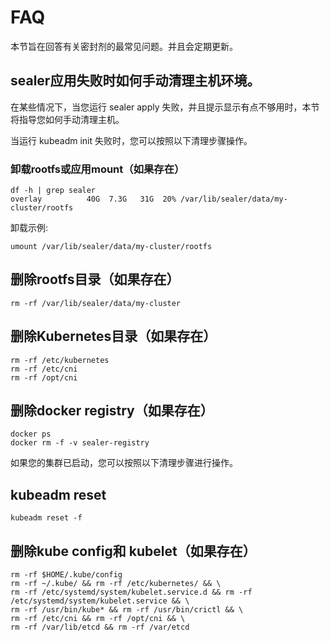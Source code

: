 # FAQ

本节旨在回答有关密封剂的最常见问题。并且会定期更新。

## sealer应用失败时如何手动清理主机环境。

在某些情况下，当您运行 sealer apply 失败，并且提示显示有点不够用时，本节将指导您如何手动清理主机。

当运行 kubeadm init 失败时，您可以按照以下清理步骤操作。

### 卸载rootfs或应用mount（如果存在）

```shell
df -h | grep sealer
overlay          40G  7.3G   31G  20% /var/lib/sealer/data/my-cluster/rootfs
```

卸载示例:

```shell
umount /var/lib/sealer/data/my-cluster/rootfs
```

## 删除rootfs目录（如果存在）

```shell
rm -rf /var/lib/sealer/data/my-cluster
```

## 删除Kubernetes目录（如果存在）

```shell
rm -rf /etc/kubernetes
rm -rf /etc/cni
rm -rf /opt/cni
```

## 删除docker registry（如果存在）

```shell
docker ps
docker rm -f -v sealer-registry
```

如果您的集群已启动，您可以按照以下清理步骤进行操作。

## kubeadm reset

```shell
kubeadm reset -f
```

## 删除kube config和 kubelet（如果存在）

```shell
rm -rf $HOME/.kube/config
rm -rf ~/.kube/ && rm -rf /etc/kubernetes/ && \
rm -rf /etc/systemd/system/kubelet.service.d && rm -rf /etc/systemd/system/kubelet.service && \
rm -rf /usr/bin/kube* && rm -rf /usr/bin/crictl && \
rm -rf /etc/cni && rm -rf /opt/cni && \
rm -rf /var/lib/etcd && rm -rf /var/etcd
```